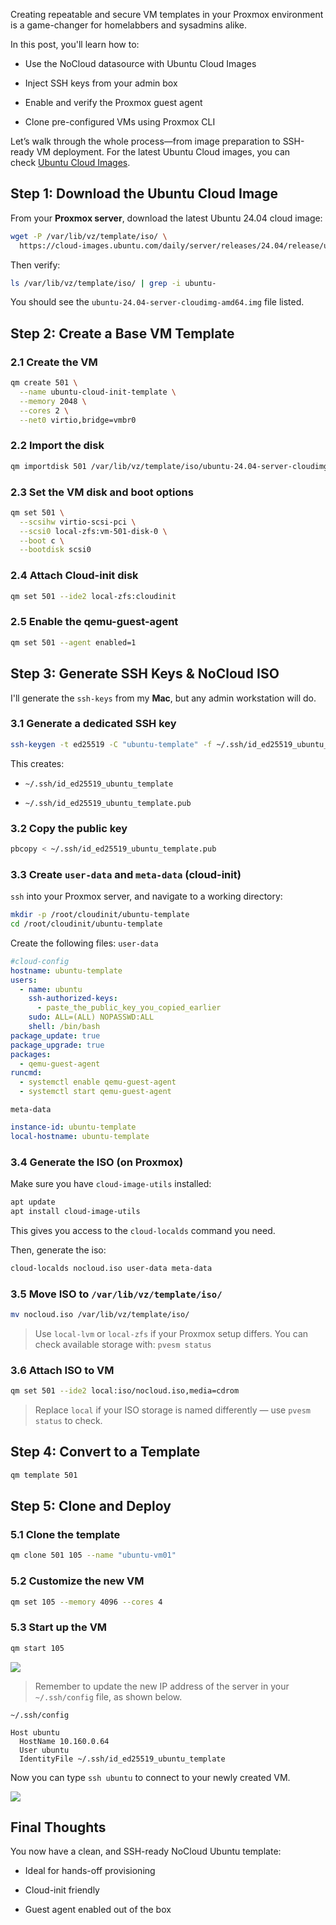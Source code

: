 Creating repeatable and secure VM templates in your Proxmox environment is a game-changer for homelabbers and sysadmins alike. 

In this post, you'll learn how to:

- Use the NoCloud datasource with Ubuntu Cloud Images

- Inject SSH keys from your admin box

- Enable and verify the Proxmox guest agent

- Clone pre-configured VMs using Proxmox CLI


Let’s walk through the whole process—from image preparation to SSH-ready VM deployment.
For the latest Ubuntu Cloud images, you can check [Ubuntu Cloud Images](https://cloud-images.ubuntu.com/).

## Step 1: Download the Ubuntu Cloud Image

From your **Proxmox server**, download the latest Ubuntu 24.04 cloud image:

```bash
wget -P /var/lib/vz/template/iso/ \
  https://cloud-images.ubuntu.com/daily/server/releases/24.04/release/ubuntu-24.04-server-cloudimg-amd64.img
```

Then verify:

```bash
ls /var/lib/vz/template/iso/ | grep -i ubuntu-
```

You should see the `ubuntu-24.04-server-cloudimg-amd64.img` file listed.

## Step 2: Create a Base VM Template

### 2.1 Create the VM

```bash
qm create 501 \
  --name ubuntu-cloud-init-template \
  --memory 2048 \
  --cores 2 \
  --net0 virtio,bridge=vmbr0
```

### 2.2 Import the disk

```bash
qm importdisk 501 /var/lib/vz/template/iso/ubuntu-24.04-server-cloudimg-amd64.img local-zfs
```

### 2.3 Set the VM disk and boot options

```bash
qm set 501 \
  --scsihw virtio-scsi-pci \
  --scsi0 local-zfs:vm-501-disk-0 \
  --boot c \
  --bootdisk scsi0
```

### 2.4 Attach Cloud-init disk

```bash
qm set 501 --ide2 local-zfs:cloudinit
```

### 2.5 Enable the qemu-guest-agent

```bash
qm set 501 --agent enabled=1
```

## Step 3: Generate SSH Keys & NoCloud ISO

I'll generate the `ssh-keys` from my **Mac**, but any admin workstation will do.

### 3.1 Generate a dedicated SSH key

```bash
ssh-keygen -t ed25519 -C "ubuntu-template" -f ~/.ssh/id_ed25519_ubuntu_template
```

This creates:

- `~/.ssh/id_ed25519_ubuntu_template`

- `~/.ssh/id_ed25519_ubuntu_template.pub`

### 3.2 Copy the public key

```bash
pbcopy < ~/.ssh/id_ed25519_ubuntu_template.pub
```

### 3.3 Create `user-data` and `meta-data` (cloud-init)

`ssh` into your Proxmox server, and navigate to a working directory:

```bash
mkdir -p /root/cloudinit/ubuntu-template
cd /root/cloudinit/ubuntu-template
```

 Create the following files:
`user-data`
```yml
#cloud-config
hostname: ubuntu-template
users:
  - name: ubuntu
    ssh-authorized-keys:
      - paste_the_public_key_you_copied_earlier
    sudo: ALL=(ALL) NOPASSWD:ALL
    shell: /bin/bash
package_update: true
package_upgrade: true
packages:
  - qemu-guest-agent
runcmd:
  - systemctl enable qemu-guest-agent
  - systemctl start qemu-guest-agent
```

`meta-data`
```yml
instance-id: ubuntu-template
local-hostname: ubuntu-template
```

### 3.4 Generate the ISO (on Proxmox)

Make sure you have `cloud-image-utils` installed:

```bash
apt update
apt install cloud-image-utils
```
This gives you access to the `cloud-localds` command you need.

Then, generate the iso:

```bash
cloud-localds nocloud.iso user-data meta-data
```

### 3.5 Move ISO to `/var/lib/vz/template/iso/`

```bash
mv nocloud.iso /var/lib/vz/template/iso/
```
> Use `local-lvm` or `local-zfs` if your Proxmox setup differs. 
> You can check available storage with: `pvesm status`

### 3.6 Attach ISO to VM

```bash
qm set 501 --ide2 local:iso/nocloud.iso,media=cdrom
```
> Replace `local` if your ISO storage is named differently — use `pvesm status` to check.

## Step 4: Convert to a Template

```bash
qm template 501
```

## Step 5: Clone and Deploy

### 5.1 Clone the template

```bash
qm clone 501 105 --name "ubuntu-vm01"
```

### 5.2 Customize the new VM

```bash
qm set 105 --memory 4096 --cores 4
```

### 5.3 Start up the VM

```bash
qm start 105
```

![](attachments/Pasted%20image%2020250404205807.png)
> Remember to update the new IP address of the server in your `~/.ssh/config` file, as shown below.

`~/.ssh/config`

```
Host ubuntu
  HostName 10.160.0.64
  User ubuntu
  IdentityFile ~/.ssh/id_ed25519_ubuntu_template
```

Now you can type `ssh ubuntu` to connect to your newly created VM.

![](attachments/Pasted%20image%2020250404210159.png)

## Final Thoughts

You now have a clean, and SSH-ready NoCloud Ubuntu template:

- Ideal for hands-off provisioning

- Cloud-init friendly

- Guest agent enabled out of the box